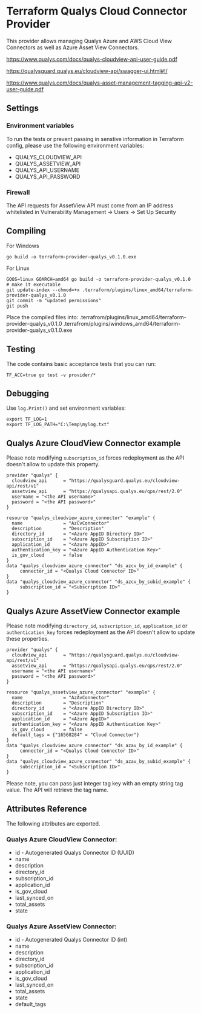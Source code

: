
# Terraform Qualys Cloud Connector Provider

This provider allows managing Qualys Azure and AWS Cloud View Connectors as well as Azure Asset View Connectors.

https://www.qualys.com/docs/qualys-cloudview-api-user-guide.pdf

https://qualysguard.qualys.eu/cloudview-api/swagger-ui.html#!/

https://www.qualys.com/docs/qualys-asset-management-tagging-api-v2-user-guide.pdf

## Settings

### Environment variables
To run the tests or prevent passing in senstive information in Terraform config, please use the following environment variables:

- QUALYS_CLOUDVIEW_API
- QUALYS_ASSETVIEW_API
- QUALYS_API_USERNAME
- QUALYS_API_PASSWORD

### Firewall
The API requests for AssetView API must come from an IP address whitelisted in Vulnerability Management -> Users -> Set Up Security

## Compiling

For Windows
```
go build -o terraform-provider-qualys_v0.1.0.exe
```

For Linux
```
GOOS=linux GOARCH=amd64 go build -o terraform-provider-qualys_v0.1.0
# make it executable
git update-index --chmod=+x .terraform/plugins/linux_amd64/terraform-provider-qualys_v0.1.0
git commit -m "updated permissions"
git push
```

Place the compiled files into:
.terrafrom/plugins/linux_amd64/terraform-provider-qualys_v0.1.0
.terrafrom/plugins/windows_amd64/terraform-provider-qualys_v0.1.0.exe

## Testing

The code contains basic acceptance tests that you can run:
```
TF_ACC=true go test -v provider/*
```

## Debugging
Use `log.Print()` and set environment variables:
```
export TF_LOG=1
export TF_LOG_PATH="C:\Temp\mylog.txt"
```


## Qualys Azure CloudView Connector example

Please note modifying `subscription_id` forces redeployment as the API doesn't allow to update this property.

```
provider "qualys" {
  cloudview_api      = "https://qualysguard.qualys.eu/cloudview-api/rest/v1"
  assetview_api      = "https://qualysapi.qualys.eu/qps/rest/2.0"
  username = "<the API username>"
  password = "<the API password>"
}

resource "qualys_cloudview_azure_connector" "example" {
  name               = "AzCvConnector"
  description        = "Description"
  directory_id       = "<Azure AppID Directory ID>"
  subscription_id    = "<Azure AppID Subscription ID>"
  application_id     = "<Azure AppID>"
  authentication_key = "<Azure AppID Authentication Key>"
  is_gov_cloud       = false
}
data "qualys_cloudview_azure_connector" "ds_azcv_by_id_example" {
     connector_id = "<Qualys Cloud Connector ID>"
}
data "qualys_cloudview_azure_connector" "ds_azcv_by_subid_example" {
     subscription_id = "<Subscription ID>"
}
```

## Qualys Azure AssetView Connector example

Please note modifying `directory_id`, `subscription_id`, `application_id` or `authentication_key` forces redeployment as the API doesn't allow to update these properties.

```
provider "qualys" {
  cloudview_api      = "https://qualysguard.qualys.eu/cloudview-api/rest/v1"
  assetview_api      = "https://qualysapi.qualys.eu/qps/rest/2.0"
  username = "<the API username>"
  password = "<the API password>"
}

resource "qualys_assetview_azure_connector" "example" {
  name               = "AzAvConnector"
  description        = "Description"
  directory_id       = "<Azure AppID Directory ID>"
  subscription_id    = "<Azure AppID Subscription ID>"
  application_id     = "<Azure AppID>"
  authentication_key = "<Azure AppID Authentication Key>"
  is_gov_cloud       = false
  default_tags = {"16568284" = "Cloud Connector"}  
}
data "qualys_cloudview_azure_connector" "ds_azav_by_id_example" {
     connector_id = "<Qualys Cloud Connector ID>"
}
data "qualys_cloudview_azure_connector" "ds_azav_by_subid_example" {
     subscription_id = "<Subscription ID>"
}
```
Please note, you can pass just integer tag key with an empty string tag value. The API will retrieve the tag name.

## Attributes Reference
The following attributes are exported.
### Qualys Azure CloudView Connector:
- id - Autogenerated Qualys Connector ID (UUID)
- name
- description
- directory_id
- subscription_id
- application_id
- is_gov_cloud
- last_synced_on
- total_assets
- state

### Qualys Azure AssetView Connector:
- id - Autogenerated Qualys Connector ID (int)
- name
- description
- directory_id
- subscription_id
- application_id
- is_gov_cloud
- last_synced_on
- total_assets
- state
- default_tags